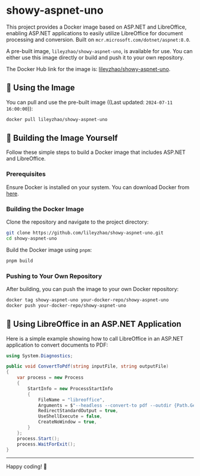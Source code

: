 # showy-aspnet-uno

This project provides a Docker image based on ASP.NET and LibreOffice, enabling ASP.NET applications to easily utilize LibreOffice for document processing and conversion. Built on `mcr.microsoft.com/dotnet/aspnet:8.0`.

A pre-built image, `lileyzhao/showy-aspnet-uno`, is available for use. You can either use this image directly or build and push it to your own repository.

The Docker Hub link for the image is: [lileyzhao/showy-aspnet-uno](https://hub.docker.com/r/lileyzhao/showy-aspnet-uno).

## 🚀 Using the Image

You can pull and use the pre-built image ((Last updated: `2024-07-11 16:00:00`)):

```sh
docker pull lileyzhao/showy-aspnet-uno
```

## 🔨 Building the Image Yourself

Follow these simple steps to build a Docker image that includes ASP.NET and LibreOffice.

### Prerequisites

Ensure Docker is installed on your system. You can download Docker from [here](https://www.docker.com/products/docker-desktop).

### Building the Docker Image

Clone the repository and navigate to the project directory:

```sh
git clone https://github.com/lileyzhao/showy-aspnet-uno.git
cd showy-aspnet-uno
```

Build the Docker image using `pnpm`:

```sh
pnpm build
```

### Pushing to Your Own Repository

After building, you can push the image to your own Docker repository:

```sh
docker tag showy-aspnet-uno your-docker-repo/showy-aspnet-uno
docker push your-docker-repo/showy-aspnet-uno
```

## 📄 Using LibreOffice in an ASP.NET Application

Here is a simple example showing how to call LibreOffice in an ASP.NET application to convert documents to PDF:

```csharp
using System.Diagnostics;

public void ConvertToPdf(string inputFile, string outputFile)
{
    var process = new Process
    {
        StartInfo = new ProcessStartInfo
        {
            FileName = "libreoffice",
            Arguments = $"--headless --convert-to pdf --outdir {Path.GetDirectoryName(outputFile)} {inputFile}",
            RedirectStandardOutput = true,
            UseShellExecute = false,
            CreateNoWindow = true,
        }
    };
    process.Start();
    process.WaitForExit();
}
```

---

Happy coding! 🚀